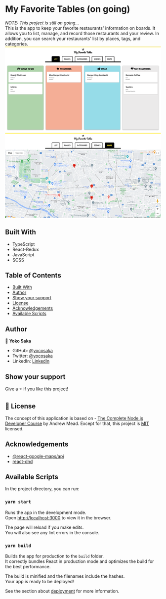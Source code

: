 # My Favorite Tables (on going)

_NOTE: This project is still on going..._<br />
This is the app to keep your favorite restaurants' information on boards.
It allows you to list, manage, and record those restaurants and your review.
In addition, you can search your restaurants' list by places, tags, and categories.
![screenshot](./screenshot.png)
![screenshot](./screenshot-map.png)

## Built With

- TypeScript
- React-Redux
- JavaScript
- SCSS

## Table of Contents

- [Built With](#built-with)
  <!-- - [Live Demo](#live-demo) -->
  <!-- - [Getting Started](#getting-started) -->
- [Author](#author)
  <!-- - [Contributing](#contributing) -->
- [Show your support](#show-your-support)
- [License](#license)
- [Acknowledgements](#acknowledgements)
- [Available Scripts](#available-scripts)

<!-- ## Live Demo

[Live Demo Link](https://yokosaka-weather-app.herokuapp.com/) -->

## Author

👤 **Yoko Saka**

- GitHub: [@yocosaka](https://github.com/yocosaka)
- Twitter: [@yocosaka](https://twitter.com/yocosaka)
- LinkedIn: [LinkedIn](https://www.linkedin.com/in/yokosaka)

## Show your support

Give a ⭐️ if you like this project!

## 📝 License

The concept of this application is based on - [The Complete Node.js Developer Course](https://www.udemy.com/course/the-complete-nodejs-developer-course-2/) by Andrew Mead. Except for that, this project is [MIT](./LICENSE) licensed.

## Acknowledgements

- [@react-google-maps/api](https://github.com/JustFly1984/react-google-maps-api)
- [react-dnd](https://react-dnd.github.io/react-dnd/about)

## Available Scripts

In the project directory, you can run:

### `yarn start`

Runs the app in the development mode.\
Open [http://localhost:3000](http://localhost:3000) to view it in the browser.

The page will reload if you make edits.\
You will also see any lint errors in the console.

### `yarn build`

Builds the app for production to the `build` folder.\
It correctly bundles React in production mode and optimizes the build for the best performance.

The build is minified and the filenames include the hashes.\
Your app is ready to be deployed!

See the section about [deployment](https://facebook.github.io/create-react-app/docs/deployment) for more information.
